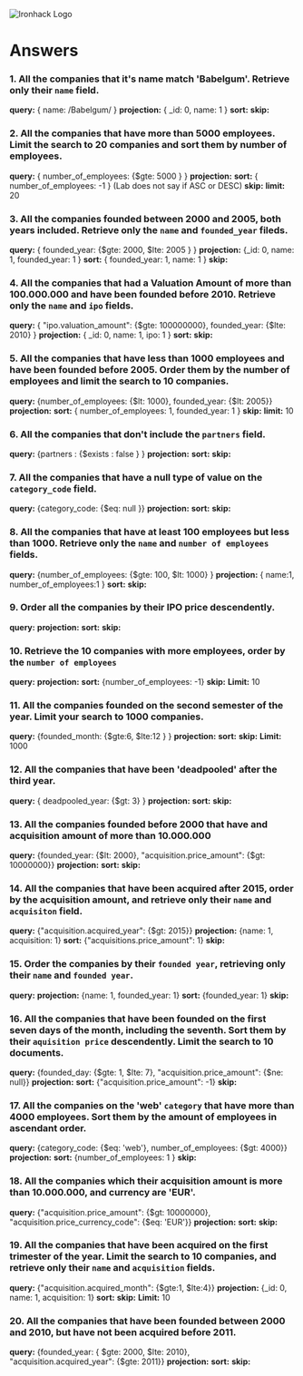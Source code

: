 ![Ironhack Logo](https://i.imgur.com/1QgrNNw.png)

# Answers

### 1. All the companies that it's name match 'Babelgum'. Retrieve only their `name` field.

**query:** { name: /Babelgum/ }
**projection:** { _id: 0, name: 1 }
**sort:**
**skip:**

### 2. All the companies that have more than 5000 employees. Limit the search to 20 companies and sort them by **number of employees**.

**query:** { number_of_employees:  {$gte: 5000 } }
**projection:**
**sort:** { number_of_employees: -1 }  (Lab does not say if ASC or DESC)
**skip:**
**limit:** 20

### 3. All the companies founded between 2000 and 2005, both years included. Retrieve only the `name` and `founded_year` fileds.

**query:**  { founded_year: {$gte: 2000, $lte: 2005 } }
**projection:** {_id: 0, name: 1, founded_year: 1 }
**sort:** { founded_year: 1, name: 1 }
**skip:**

### 4. All the companies that had a Valuation Amount of more than 100.000.000 and have been founded before 2010. Retrieve only the `name` and `ipo` fields.

**query:** { "ipo.valuation_amount": {$gte: 100000000}, founded_year: {$lte: 2010} }
**projection:** { _id: 0, name: 1, ipo: 1 }
**sort:**
**skip:**

### 5. All the companies that have less than 1000 employees and have been founded before 2005. Order them by the number of employees and limit the search to 10 companies.

**query:** {number_of_employees: {$lt: 1000}, founded_year: {$lt: 2005}}
**projection:**
**sort:** { number_of_employees: 1, founded_year: 1 }
**skip:**
**limit:** 10

### 6. All the companies that don't include the `partners` field.

**query:** {partners : {$exists : false } }
**projection:**
**sort:**
**skip:**

### 7. All the companies that have a null type of value on the `category_code` field.

**query:** {category_code:  {$eq: null }}
**projection:**
**sort:**
**skip:**

### 8. All the companies that have at least 100 employees but less than 1000. Retrieve only the `name` and `number of employees` fields.

**query:** {number_of_employees: {$gte: 100, $lt: 1000} }
**projection:** { name:1, number_of_employees:1 }
**sort:**
**skip:**

### 9. Order all the companies by their IPO price descendently.

**query:** 
**projection:**
**sort:**
**skip:**

### 10. Retrieve the 10 companies with more employees, order by the `number of employees`

**query:** 
**projection:**
**sort:** {number_of_employees: -1}
**skip:**
**Limit:** 10

### 11. All the companies founded on the second semester of the year. Limit your search to 1000 companies.

**query:**  {founded_month: {$gte:6, $lte:12 } }
**projection:**
**sort:**
**skip:**
**Limit:** 1000

### 12. All the companies that have been 'deadpooled' after the third year.

**query:** { deadpooled_year: {$gt: 3} }
**projection:**
**sort:**
**skip:**

### 13. All the companies founded before 2000 that have and acquisition amount of more than 10.000.000

**query:** {founded_year: {$lt: 2000}, "acquisition.price_amount": {$gt: 10000000}}
**projection:**
**sort:**
**skip:**

### 14. All the companies that have been acquired after 2015, order by the acquisition amount, and retrieve only their `name` and `acquisiton` field.

**query:** {"acquisition.acquired_year": {$gt: 2015}}
**projection:** {name: 1, acquisition: 1}
**sort:** {"acquisitions.price_amount": 1}
**skip:**

### 15. Order the companies by their `founded year`, retrieving only their `name` and `founded year`.

**query:** 
**projection:** {name: 1, founded_year: 1}
**sort:** {founded_year: 1}
**skip:**

### 16. All the companies that have been founded on the first seven days of the month, including the seventh. Sort them by their `aquisition price` descendently. Limit the search to 10 documents.

**query:** {founded_day: {$gte: 1, $lte: 7}, "acquisition.price_amount": {$ne: null}}
**projection:**
**sort:** {"acquisition.price_amount": -1}
**skip:**

### 17. All the companies on the 'web' `category` that have more than 4000 employees. Sort them by the amount of employees in ascendant order.

**query:**  {category_code: {$eq: 'web'}, number_of_employees: {$gt: 4000}}
**projection:**
**sort:** {number_of_employees: 1 }
**skip:**

### 18. All the companies which their acquisition amount is more than 10.000.000, and currency are 'EUR'.

**query:** {"acquisition.price_amount": {$gt: 10000000}, "acquisition.price_currency_code": {$eq: 'EUR'}}
**projection:**
**sort:**
**skip:**

### 19. All the companies that have been acquired on the first trimester of the year. Limit the search to 10 companies, and retrieve only their `name` and `acquisition` fields.

**query:** {"acquisition.acquired_month": {$gte:1, $lte:4}}
**projection:** {_id: 0, name: 1, acquisition: 1}
**sort:**
**skip:**
**Limit:** 10

### 20. All the companies that have been founded between 2000 and 2010, but have not been acquired before 2011.

**query:** {founded_year: { $gte: 2000, $lte: 2010}, "acquisition.acquired_year": {$gte: 2011}}
**projection:**
**sort:**
**skip:**
